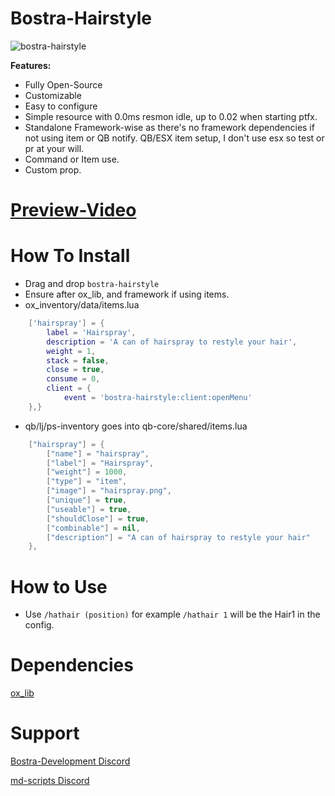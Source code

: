 # Bostra-Hairstyle

![bostra-hairstyle](https://github.com/B0STRA/bostra-hairstyle/assets/119994243/bd419e7b-59c9-4ab1-9ceb-627c3885946b)


**Features:**

* Fully Open-Source
* Customizable
* Easy to configure
* Simple resource with 0.0ms resmon idle, up to 0.02 when starting ptfx. 
* Standalone Framework-wise as there's no framework dependencies if not using item or QB notify. QB/ESX item setup, I don't use esx so test or pr at your will. 
* Command or Item use.
* Custom prop. 


# [Preview-Video](https://streamable.com/jxw9fn)



# How To Install
* Drag and drop `bostra-hairstyle`
* Ensure after ox_lib, and framework if using items.
* ox_inventory/data/items.lua
```lua 
	['hairspray'] = {
		label = 'Hairspray',
  		description = 'A can of hairspray to restyle your hair',
		weight = 1,
		stack = false,
		close = true,
		consume = 0,
		client = {
			event = 'bostra-hairstyle:client:openMenu'
	},}
```
* qb/lj/ps-inventory goes into qb-core/shared/items.lua
```lua
	["hairspray"] = {
		["name"] = "hairspray",
		["label"] = "Hairspray",
		["weight"] = 1000,
		["type"] = "item",
		["image"] = "hairspray.png",
		["unique"] = true,
		["useable"] = true,
		["shouldClose"] = true,
		["combinable"] = nil,
		["description"] = "A can of hairspray to restyle your hair"
	},
```

# How to Use
* Use ```/hathair (position)``` for example ```/hathair 1``` will be the Hair1 in the config.


# Dependencies
[ox_lib](https://github.com/overextended/ox_lib)


 <h1>Support</h1>
<u1>

[Bostra-Development Discord](https://dsc.gg/bostra)

</u1>

<u1>

[md-scripts Discord](https://discord.gg/RVx8nVwcEG)

</u1>
